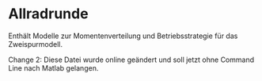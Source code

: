 # Allradrunde
Enthält Modelle zur Momentenverteilung und Betriebsstrategie für das Zweispurmodell.

Change 2: Diese Datei wurde online geändert und soll jetzt ohne Command Line nach Matlab gelangen.
